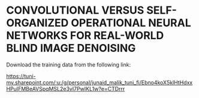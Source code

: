 # CONVOLUTIONAL VERSUS SELF-ORGANIZED OPERATIONAL NEURAL NETWORKS FOR REAL-WORLD BLIND IMAGE DENOISING

Download the training data from the following link:

https://tuni-my.sharepoint.com/:u:/g/personal/junaid_malik_tuni_fi/Ebno4koX5klHtHdxxHPuIFMBeAVSpqMSL2e3vI7PwIKL1w?e=CTDrrr
